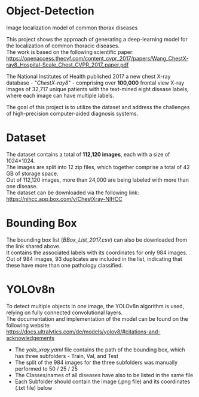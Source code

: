 # Object-Detection
Image localization model of common thorax diseases 

This project shows the approach of generating a deep-learning model for the localization of common thoracic diseases. <br />
The work is based on the following scientific paper: <br />
https://openaccess.thecvf.com/content_cvpr_2017/papers/Wang_ChestX-ray8_Hospital-Scale_Chest_CVPR_2017_paper.pdf 

The National Institutes of Health published 2017 a new chest X-ray database - "*ChestX-ray8*" - comprising over **100,000** frontal view X-ray images of 32,717 unique patients with the text-mined eight disease labels, where each image can have multiple labels. <br />

The goal of this project is to utilize the dataset and address the challenges of high-precision computer-aided diagnosis systems.

# Dataset

The dataset contains a total of **112,120 images**, each with a size of 1024×1024. <br />
The images are split into 12 zip files, which together comprise a total of 42 GB of storage space. <br />
Out of 112,120 images, more than 24,000 are being labeled with more than one disease. <br />
The dataset can be downloaded via the following link: https://nihcc.app.box.com/v/ChestXray-NIHCC

# Bounding Box

The bounding box list (*BBox_List_2017.csv*) can also be downloaded from the link shared above. <br />
It contains the associated labels with its coordinates for only 984 images. <br />
Out of 984 images, 93 duplicates are included in the list, indicating that these have more than one pathology classified. <br />

# YOLOv8n

To detect multiple objects in one image, the YOLOv8n algorithm is used, relying on fully connected convolutional layers. <br />
The documentation and implementation of the model can be found on the following website: https://docs.ultralytics.com/de/models/yolov8/#citations-and-acknowledgements

- The *yolo_xray.yaml* file contains the path of the bounding box, which has three subfolders - Train, Val, and Test
- The split of the 984 images for the three subfolders was manually performed to 50 / 25 / 25
- The Classes/names of all diseases have also to be listed in the same file
- Each Subfolder should contain the image (.png file) and its coordinates (.txt file) below





